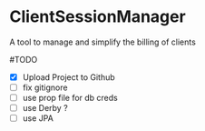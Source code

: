 # ClientSessionManager
A tool to manage and simplify the billing of clients

#TODO

- [x] Upload Project to Github
- [ ] fix gitignore
- [ ] use prop file for db creds
- [ ] use Derby ?
- [ ] use JPA
